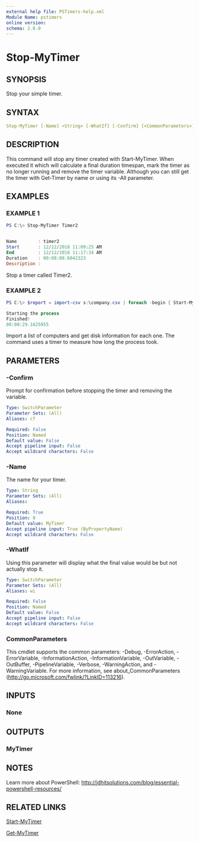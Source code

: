 ```yaml
---
external help file: PSTimers-help.xml
Module Name: pstimers
online version:
schema: 2.0.0
---
```


# Stop-MyTimer

## SYNOPSIS

Stop your simple timer.

## SYNTAX

```yaml
Stop-MyTimer [-Name] <String> [-WhatIf] [-Confirm] [<CommonParameters>]
```

## DESCRIPTION

This command will stop any timer created with Start-MyTimer. When executed it which will calculate a final duration timespan, mark the timer as no longer running and remove the timer variable. Although you can still get the timer with Get-Timer by name or using its -All parameter.

## EXAMPLES

### EXAMPLE 1

```powershell
PS C:\> Stop-MyTimer Timer2


Name        : timer2
Start       : 12/12/2018 11:09:25 AM
End         : 12/12/2018 11:17:34 AM
Duration    : 00:08:08.6042323
Description :
```

Stop a timer called Timer2.

### EXAMPLE 2

```powershell
PS C:\> $report = import-csv s:\company.csv | foreach -begin { Start-MyTimer T10; Write-Host "Starting the process" -foreground cyan } -process { Get-CimInstance win32_logicaldisk -computer $_.computername} -end { Write-Host "Finished! $((Stop-MyTimer T10).duration.toString())" -foreground cyan}

Starting the process
Finished!
00:00:29.1625955
```

Import a list of computers and get disk information for each one. The command uses a timer to measure how long the process took.

## PARAMETERS

### -Confirm

Prompt for confirmation before stopping the timer and removing the variable.

```yaml
Type: SwitchParameter
Parameter Sets: (All)
Aliases: cf

Required: False
Position: Named
Default value: False
Accept pipeline input: False
Accept wildcard characters: False
```

### -Name

The name for your timer.

```yaml
Type: String
Parameter Sets: (All)
Aliases:

Required: True
Position: 0
Default value: MyTimer
Accept pipeline input: True (ByPropertyName)
Accept wildcard characters: False
```

### -WhatIf

Using this parameter will display what the final value would be but not actually stop it.

```yaml
Type: SwitchParameter
Parameter Sets: (All)
Aliases: wi

Required: False
Position: Named
Default value: False
Accept pipeline input: False
Accept wildcard characters: False
```

### CommonParameters

This cmdlet supports the common parameters: -Debug, -ErrorAction, -ErrorVariable, -InformationAction, -InformationVariable, -OutVariable, -OutBuffer, -PipelineVariable, -Verbose, -WarningAction, and -WarningVariable. For more information, see about_CommonParameters (http://go.microsoft.com/fwlink/?LinkID=113216).

## INPUTS

### None

## OUTPUTS

### MyTimer

## NOTES

Learn more about PowerShell: http://jdhitsolutions.com/blog/essential-powershell-resources/

## RELATED LINKS

[Start-MyTimer](Start-MyTimer.md)

[Get-MyTimer](Get-MyTimer.md)
